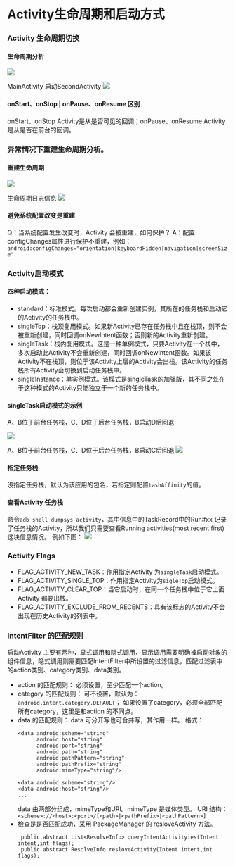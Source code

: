 # Activity生命周期和启动方式

### Activity 生命周期切换
#### 生命周期分析
  ![](https://raw.githubusercontent.com/sykent/blogimage/master/android/开发者的艺术/Activity生命周期切换过程.jpg)

 MainActivity 启动SecondActivity
  ![](https://raw.githubusercontent.com/sykent/blogimage/master/android/开发者的艺术/A启动B.jpg)

#### onStart、onStop | onPause、onResume 区别
onStart、onStop Activity是从是否可见的回调；onPause、onResume Activity是从是否在前台的回调。

### 异常情况下重建生命周期分析。
#### 重建生命周期
![](https://raw.githubusercontent.com/sykent/blogimage/master/android/开发者的艺术/异常情况Activity重建过程.jpg)

生命周期日志信息
![](https://raw.githubusercontent.com/sykent/blogimage/master/android/开发者的艺术/activity重建时日志.jpg)
#### 避免系统配置改变是重建

Q：当系统配置发生改变时，Activity 会被重建，如何保护？
A：配置configChanges属性进行保护不重建，例如：`android:configChanges="orientation|keyboardHidden|navigation|screenSize"`

### Activity启动模式

#### 四种启动模式：
* standard：标准模式。每次启动都会重新创建实例，其所在的任务栈和启动它的Activity的任务栈中。
* singleTop：栈顶复用模式。如果新Activity已存在任务栈中且在栈顶，则不会被重新创建，同时回调onNewIntent函数；否则新的Activity重新创建。
* singleTask：栈内复用模式。这是一种单例模式，只要Activity在一个栈中，多次启动此Activity不会重新创建，同时回调onNewIntent函数。如果该Activity不在栈顶，则位于该Activity上层的Activity会出栈。该Activity的任务栈所有Activity会切换到启动任务栈中。
* singleInstance：单实例模式。该模式是singleTask的加强版，其不同之处在于这种模式的Activity只能独立于一个新的任务栈中。

#### singleTask启动模式的示例
A、B位于前台任务栈，C、D位于后台任务栈，B启动D后回退

![](https://raw.githubusercontent.com/sykent/blogimage/master/android/开发者的艺术/singleTask启动模式示例11.jpg)

A、B位于前台任务栈，C、D位于后台任务栈，B启动C后回退
![](https://raw.githubusercontent.com/sykent/blogimage/master/android/开发者的艺术/singleTask启动模式示例2.jpg)

#### 指定任务栈
没指定任务栈，默认为该应用的包名，若指定则配置`tashAffinity`的值。

#### 查看Activity 任务栈
命令`adb shell dumpsys activity`，其中信息中的TaskRecord中的Run#xx 记录了任务栈的Activity，所以我们只需要查看Running activities(most recent first)这块信息情况。
例如下图：
![](https://raw.githubusercontent.com/sykent/blogimage/master/android/开发者的艺术/命令查看activity任务栈.jpg)

### Activity Flags

* FLAG_ACTIVITY_NEW_TASK：作用指定Activity 为`singleTask`启动模式。
* FLAG_ACTIVITY_SINGLE_TOP：作用指定Activity为`sigleTop`启动模式。
* FLAG_ACTIVITY_CLEAR_TOP：当它启动时，在同一个任务栈中位于它上面Activity 都要出栈。
* FLAG_ACTIVITY_EXCLUDE_FROM_RECENTS：具有该标志的Activity不会出现在历史Activity的列表中。

### IntentFilter 的匹配规则
启动Activity 主要有两种，显式调用和隐式调用，显示调用需要明确被启动对象的组件信息，隐式调用则需要匹配IntentFilter中所设置的过滤信息，匹配过滤表中的action类别、category类别、data类别。

* action 的匹配规则：
  必须设置，至少匹配一个action。
* category 的匹配规则：
  可不设置，默认为：`android.intent.category.DEFAULT`；
  如果设置了category，必须全部匹配所有category，这里是和action 的不同点。
* data 的匹配规则：
  data 可分开写也可合并写，其作用一样。
  格式：
  ```
  <data android:scheme="string"
        android:host="string"
        android:port="string"
        android:path="string"
        android:pathPattern="string"
        android:pathPrefix="string"
        android:mimeType="string"/>
  ```
  ```
  <data android:scheme="string"/>
  <data android:host="string"/>
  ...
  ```
  data 由两部分组成，mimeType和URI。mimeType 是媒体类型。
  URI 结构：`<scheme>://<host>:<port>/[<path>|<pathPrefix>|<pathPattern>]`
* 检查是是否匹配成功，采用 PackageManager 的 resloveActivity 方法。
  ```
   public abstract List<ResolveInfo> queryIntentActivityies(Intent intent,int flags);
   public abstract ResolveInfo resloveActivity(Intent intent,int flags);
  ```
